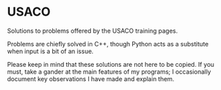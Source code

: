 # USACO
Solutions to problems offered by the USACO training pages. 

Problems are chiefly solved in C++, though Python acts as a substitute when input is a bit of an issue. 

Please keep in mind that these solutions are not here to be copied. If you must, take a gander at the main features of my programs;
I occasionally document key observations I have made and explain them. 
